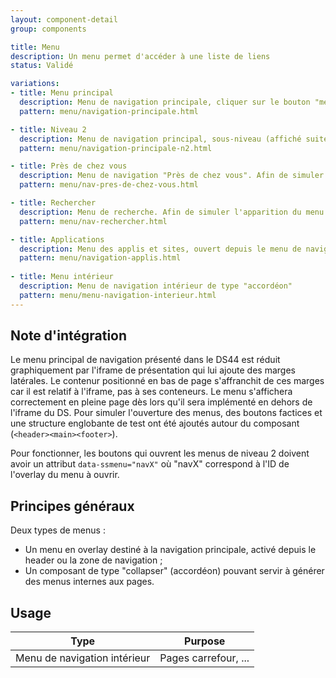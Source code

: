 ```yaml
---
layout: component-detail
group: components

title: Menu
description: Un menu permet d'accéder à une liste de liens
status: Validé

variations:
- title: Menu principal
  description: Menu de navigation principale, cliquer sur le bouton "menu" du header pour afficher le composant
  pattern: menu/navigation-principale.html

- title: Niveau 2
  description: Menu de navigation principal, sous-niveau (affiché suite à un clic sur un élément du premier niveau)
  pattern: menu/navigation-principale-n2.html

- title: Près de chez vous
  description: Menu de navigation "Près de chez vous". Afin de simuler l'apparition du menu dans le DS, deux surcharges de style ont été effectuées directement sur la section de l'overlay (opacité et positionnement à droite rectifiés). Ces surcharges ne doivent pas être reproduites dans l'intégration finale.
  pattern: menu/nav-pres-de-chez-vous.html

- title: Rechercher
  description: Menu de recherche. Afin de simuler l'apparition du menu dans le DS, deux surcharges de style ont été effectuées directement sur la section de l'overlay (opacité et positionnement à droite rectifiés). Ces surcharges ne doivent pas être reproduites dans l'intégration finale.
  pattern: menu/nav-rechercher.html

- title: Applications
  description: Menu des applis et sites, ouvert depuis le menu de navigation principal niveau 1 (sous les réseaux sociaux)
  pattern: menu/navigation-applis.html
  
- title: Menu intérieur
  description: Menu de navigation intérieur de type "accordéon"
  pattern: menu/menu-navigation-interieur.html
---
```


## Note d'intégration

Le menu principal de navigation présenté dans le DS44 est réduit graphiquement par l'iframe de présentation qui lui ajoute des marges latérales. Le contenur positionné en bas de page s'affranchit de ces marges car il est relatif à l'iframe, pas à ses conteneurs. Le menu s'affichera correctement en pleine page dès lors qu'il sera implémenté en dehors de l'iframe du DS.
Pour simuler l'ouverture des menus, des boutons factices et une structure englobante de test ont été ajoutés autour du composant (`<header><main><footer>`).

Pour fonctionner, les boutons qui ouvrent les menus de niveau 2 doivent avoir un attribut `data-ssmenu="navX"` où "navX" correspond à l'ID de l'overlay du menu à ouvrir.

## Principes généraux

Deux types de menus :

- Un menu en overlay destiné à la navigation principale, activé depuis le header ou la zone de navigation ;
- Un composant de type "collapser" (accordéon) pouvant servir à générer des menus internes aux pages.

## Usage

| Type              | Purpose                                                                          |
| ---------------   |----------------------------------------------------------------------------------|
| Menu de navigation intérieur| Pages carrefour, ...                     |